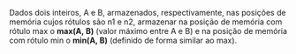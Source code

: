Dados dois inteiros, A e B, armazenados, respectivamente, nas posições de memória cujos rótulos são n1 e n2, 
armazenar na posição de memória com rótulo max o **max(A, B)** (valor máximo entre A e B) e na posição de memória 
com rótulo min o **min(A, B)** (definido de forma similar ao max).
